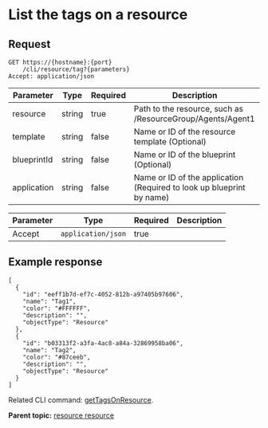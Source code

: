 # List the tags on a resource

## Request

```
GET https://{hostname}:{port}
    /cli/resource/tag?{parameters}
Accept: application/json

```

|Parameter|Type|Required|Description|
|---------|----|--------|-----------|
|resource|string|true|Path to the resource, such as /ResourceGroup/Agents/Agent1|
|template|string|false|Name or ID of the resource template \(Optional\)|
|blueprintId|string|false|Name or ID of the blueprint \(Optional\)|
|application|string|false|Name or ID of the application \(Required to look up blueprint by name\)|

|Parameter|Type|Required|Description|
|---------|----|--------|-----------|
|Accept|`application/json`|true| |

## Example response

```
[
  {
    "id": "eeff1b7d-ef7c-4052-812b-a97405b97606",
    "name": "Tag1",
    "color": "#FFFFFF",
    "description": "",
    "objectType": "Resource"
  },
  {
    "id": "b03313f2-a3fa-4ac8-a84a-32869958ba06",
    "name": "Tag2",
    "color": "#87ceeb",
    "description": "",
    "objectType": "Resource"
  }
]
```

Related CLI command: [getTagsOnResource](udclient_gettagsonresource.md).

**Parent topic:** [resource resource](../../com.ibm.udeploy.api.doc/topics/rest_cli_resource.md)


